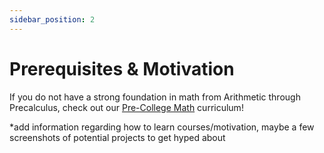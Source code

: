 ```yaml
---
sidebar_position: 2
---
```


# Prerequisites & Motivation

If you do not have a strong foundation in math from Arithmetic through Precalculus, check out our [Pre-College Math](/precollege-math/) curriculum!

*add information regarding how to learn courses/motivation, maybe a few screenshots of potential projects to get hyped about
